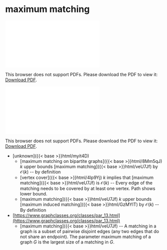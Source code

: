 # maximum matching




<object data="../local_veU7Jf.pdf" type="application/pdf" width="100%" height="480px"><embed src="../local_veU7Jf.pdf"><p>This browser does not support PDFs. Please download the PDF to view it: <a href="../local_veU7Jf.pdf">Download PDF</a>.</p></embed></object>


<object data="../inclusions_veU7Jf.pdf" type="application/pdf" width="100%" height="480px"><embed src="../inclusions_veU7Jf.pdf"><p>This browser does not support PDFs. Please download the PDF to view it: <a href="../inclusions_veU7Jf.pdf">Download PDF</a>.</p></embed></object>

*  [unknown]({{< base >}}html/myit4D)
    * [maximum matching on bipartite graphs]({{< base >}}html/8Mm5qJ) $k$ upper bounds [maximum matching]({{< base >}}html/veU7Jf) by $\mathcal O(k)$ -- by definition
    * [vertex cover]({{< base >}}html/4lp9Yj) $k$ implies that [maximum matching]({{< base >}}html/veU7Jf) is $\mathcal O(k)$ -- Every edge of the matching needs to be covered by at least one vertex. Path shows lower bound.
    * [maximum matching]({{< base >}}html/veU7Jf) $k$ upper bounds [maximum induced matching]({{< base >}}html/GzMYlT) by $\mathcal O(k)$ -- By definition
*  [https://www.graphclasses.org/classes/par_13.html](https://www.graphclasses.org/classes/par_13.html)
    * [maximum matching]({{< base >}}html/veU7Jf) -- A matching in a graph is a subset of pairwise disjoint edges (any two edges that do not share an endpoint). The parameter maximum matching of a graph $G$ is the largest size of a matching in $G$.